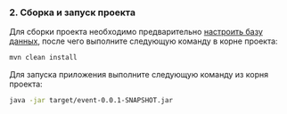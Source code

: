 ### 2. Сборка и запуск проекта

Для сборки проекта необходимо предварительно [настроить базу данных](./databases.md),
после чего выполните следующую команду в корне проекта:

```bash
mvn clean install
```

Для запуска приложения выполните следующую команду из корня проекта:
```bash
java -jar target/event-0.0.1-SNAPSHOT.jar
```
